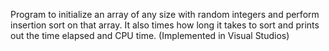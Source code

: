 Program to initialize an array of any size with random integers and perform insertion sort on that array. It also times how long it takes to sort and prints out the time elapsed and CPU time.   (Implemented in Visual Studios)
